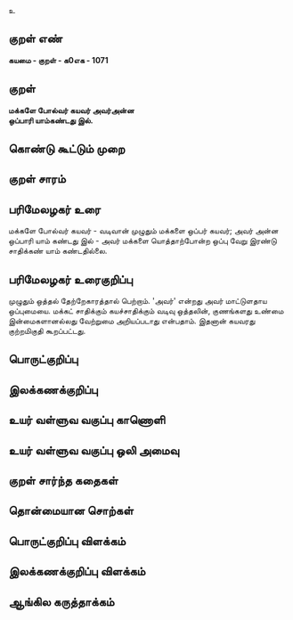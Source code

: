 உ

## குறள் எண் 

**கயமை - குறள் - க0எக - 1071**

## குறள் 

**மக்களே போல்வர் கயவர் அவர்அன்ன  
ஒப்பாரி யாம்கண்டது இல்.** 

## கொண்டு கூட்டும் முறை


## குறள் சாரம் 


## பரிமேலழகர் உரை

மக்களே போல்வர் கயவர் - வடிவான் முழுதும் மக்களை ஒப்பர் கயவர்; அவர் அன்ன ஒப்பாரி யாம் கண்டது இல் - அவர் மக்களை யொத்தாற்போன்ற ஒப்பு வேறு இரண்டு சாதிக்கண் யாம் கண்டதில்லை.

## பரிமேலழகர் உரைகுறிப்பு   

முழுதும் ஒத்தல் தேற்றேகாரத்தால் பெற்றாம். 'அவர்' என்றது அவர் மாட்டுளதாய ஒப்புமையை. மக்கட் சாதிக்கும் கயச்சாதிக்கும் வடிவு ஒத்தலின், குணங்களது உண்மை இன்மைகளானல்லது வேற்றுமை அறியப்படாது என்பதாம். இதனான் கயவரது குற்றமிகுதி கூறப்பட்டது.

## பொருட்குறிப்பு 


## இலக்கணக்குறிப்பு  


## உயர் வள்ளுவ வகுப்பு காணொளி


## உயர் வள்ளுவ வகுப்பு ஒலி அமைவு 

 
## குறள் சார்ந்த கதைகள் 


## தொன்மையான சொற்கள்


## பொருட்குறிப்பு விளக்கம்


## இலக்கணக்குறிப்பு விளக்கம்


## ஆங்கில கருத்தாக்கம் 


